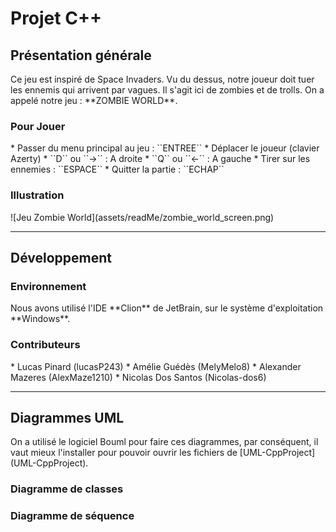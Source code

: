 <h1>Projet C++</h1>

<h2>Présentation générale</h2>
Ce jeu est inspiré de Space Invaders. Vu du dessus, notre joueur doit tuer les ennemis qui arrivent par vagues. Il s'agit ici de zombies et de trolls.  
On a appelé notre jeu : **ZOMBIE WORLD**.

<h3>Pour Jouer</h3>
* Passer du menu principal au jeu : ``ENTREE``
* Déplacer le joueur (clavier Azerty)
  * ``D`` ou ``->`` : A droite
  * ``Q`` ou ``<-`` : A gauche
* Tirer sur les ennemies : ``ESPACE``
* Quitter la partie : ``ECHAP``

<h3>Illustration</h3>
![Jeu Zombie World](assets/readMe/zombie_world_screen.png)

***

<h2>Développement</h2>
<h3>Environnement</h3>
Nous avons utilisé l'IDE **Clion** de JetBrain, sur le système d'exploitation **Windows**.
  
<h3>Contributeurs</h3>
* Lucas Pinard (lucasP243)
* Amélie Guédès (MelyMelo8)
* Alexander Mazeres (AlexMaze1210)
* Nicolas Dos Santos (Nicolas-dos6)

***
<h2>Diagrammes UML</h2>
On a utilisé le logiciel Bouml pour faire ces diagrammes, par conséquent, il vaut mieux l'installer pour pouvoir ouvrir les fichiers de [UML-CppProject](UML-CppProject).

<h3>Diagramme de classes</h3>

<h3>Diagramme de séquence</h3>